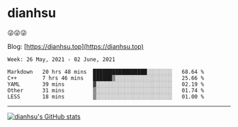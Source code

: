 
# dianhsu

:stuck_out_tongue_winking_eye::stuck_out_tongue_winking_eye::stuck_out_tongue_winking_eye:

Blog: [https://dianhsu.top](https://dianhsu.top)

<!--START_SECTION:waka-->
```text
Week: 26 May, 2021 - 02 June, 2021

Markdown   20 hrs 48 mins  █████████████████░░░░░░░░   68.64 % 
C++        7 hrs 46 mins   ██████▒░░░░░░░░░░░░░░░░░░   25.66 % 
YAML       39 mins         ▓░░░░░░░░░░░░░░░░░░░░░░░░   02.19 % 
Other      31 mins         ▒░░░░░░░░░░░░░░░░░░░░░░░░   01.74 % 
LESS       18 mins         ▒░░░░░░░░░░░░░░░░░░░░░░░░   01.00 % 
```
<!--END_SECTION:waka-->

---

[![dianhsu's GitHub stats](https://github-readme-stats.vercel.app/api?username=dianhsu)](https://github.com/anuraghazra/github-readme-stats)
